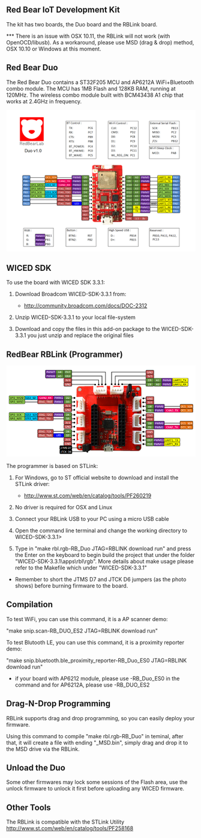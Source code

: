 
## Red Bear IoT Development Kit

The kit has two boards, the Duo board and the RBLink board. 

*** There is an issue with OSX 10.11, the RBLink will not work (with OpenOCD/libusb). As a workaround, please use MSD (drag & drop) method, OSX 10.10 or Windows at this moment.

## Red Bear Duo

The Red Bear Duo contains a ST32F205 MCU and AP6212A WiFi+Bluetooth combo module. The MCU has 1MB Flash and 128KB RAM, running at 120MHz. The wireless combo module built with BCM43438 A1 chip that works at 2.4GHz in frequency.

![image](RBDuo.png)

## WICED SDK

To use the board with WICED SDK 3.3.1:

1. Download Broadcom WICED-SDK-3.3.1 from:

   - http://community.broadcom.com/docs/DOC-2312

2. Unzip WICED-SDK-3.3.1 to your local file-system

3. Download and copy the files in this add-on package to the WICED-SDK-3.3.1 you just unzip and replace the original files

##  RedBear RBLink (Programmer) 

![image](RBLink.png)

The programmer is based on STLink:

1. For Windows, go to ST official website to download and install the STLink driver:

   - http://www.st.com/web/en/catalog/tools/PF260219

2. No driver is required for OSX and Linux

3. Connect your RBLink USB to your PC using a micro USB cable

4. Open the command line terminal and change the working directory to WICED-SDK-3.3.1>

5. Type in "make rbl.rgb-RB_Duo JTAG=RBLINK download run" and press the Enter on the keyboard to begin build the project that under the folder "WICED-SDK-3.3.1\apps\rbl\rgb". More details about make usage please refer to the Makefile which under "WICED-SDK-3.3.1\"

* Remember to short the JTMS D7 and JTCK D6 jumpers (as the photo shows) before burning firmware to the board.

## Compilation

To test WiFi, you can use this command, it is a AP scanner demo:

"make snip.scan-RB_DUO_ES2 JTAG=RBLINK download run"

To test Blutooth LE, you can use this command, it is a proximity reporter demo:

"make snip.bluetooth.ble_proximity_reporter-RB_Duo_ES0 JTAG=RBLINK download run"

* if your board with AP6212 module, please use -RB_Duo_ES0 in the command and for AP6212A, please use -RB_DUO_ES2

## Drag-N-Drop Programming

RBLink supports drag and drop programming, so you can easily deploy your firmware.

Using this command to compile "make rbl.rgb-RB_Duo" in teminal, after that, it will create a file with ending "_MSD.bin", simply drag and drop it to the MSD drive via the RBLink.

## Unload the Duo

Some other firmwares may lock some sessions of the Flash area, use the unlock firmware to unlock it first before uploading any WICED firmware.

## Other Tools

The RBLink is compatible with the STLink Utility
http://www.st.com/web/en/catalog/tools/PF258168
